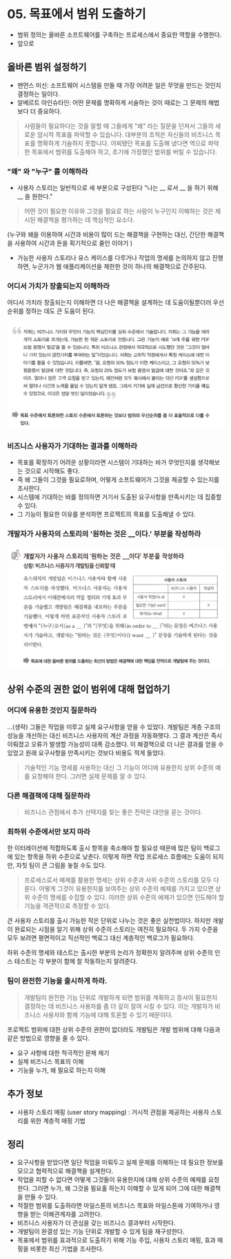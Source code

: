 # 05. 목표에서 범위 도출하기

- 범위 정의는 올바른 소프트웨어를 구축하는 프로세스에서 중요한 역할을 수행한다.
- 앞으로

## 올바른 범위 설정하기

- 맨먼스 미신: 소프트웨어 시스템을 만들 때 가장 어려운 일은 무엇을 만드는 것인지 결정하는 일이다.
- 알베르트 아인슈타인: 어떤 문제를 명확하게 서술하는 것이 때로는 그 문제의 해법보다 더 중요하다.

> 사람들이 필요하다는 것을 말할 때 그들에게 "왜" 라는 질문을 던져서 그들의 새로운 암시적 목표를 파악할 수 있습니다.
> 대부분의 조적은 자신들의 비즈니스 목표를 명확하게 기술하지 못합니다.
> 어찌됐던 목표를 도출해 냈다면 역으로 파악한 목표에서 범위를 도출해야 하고, 초기에 가정했던 범위를 버릴 수 있습니다.

### "왜" 와 "누구" 를 이해하라

- 사용자 스토리는 일반적으로 세 부분으로 구성된다 "나는 __ 로서 __ 을 하기 위해 __ 을 원한다."

> 어떤 것이 필요한 이유와 그것을 필요로 하는 사람이 누구인지 이해하는 것은 제시된 해결책을 평가하는 데 핵심적인 요소다.

(누구와 왜을 이용하여 시간과 비용이 많이 드는 해결책을 구현하는 대신, 간단한 해결책을 사용하여 시간과 돈을 획기적으로 줄인 이야기 )

- 가능한 사용자 스토리나 유스 케이스를 다루거나 작업의 명세를 논의하지 않고 진행하면, 누군가가 웹 애플리케이션을 제한한 것이 하나의 해결책으로 간주된다.

### 어디서 가치가 장출되는지 이해하라

어디서 가치라 창출되는지 이해하면 더 나은 해결책을 설계하는 데 도움이될뿐더러 우선순위를 정하는 데도 큰 도움이 된다.

![img.png](img.png)

### 비즈니스 사용자가 기대하는 결과를 이해하라

- 목표를 확정하기 어려운 상황이라면 시스템이 기대하는 바가 무엇인지를 생각해보는 것으로 시작해도 좋다.
- 즉 왜 그들이 그것을 필요로하며, 어떻게 소프트웨어가 그것을 제공할 수 있는지를 조사한다.
- 시스템에 기대하는 바를 정의하면 거기서 도출된 요구사항을 만족시키는 데 집중할 수 있다.
- 그 기능이 필요한 이유를 분석하면 프로젝트의 목표를 도출해낼 수 있다.

### 개발자가 사용자의 스토리의 '원하는 것은 __이다.' 부분을 작성하라

![img_1.png](img_1.png)

## 상위 수준의 권한 없이 범위에 대해 협업하기

### 어디에 유용한 것인지 질문하라

...(생략) 그들은 작업을 미루고 실제 요구사항을 얻을 수 있었다.
개발팀은 계층 구조의 성능을 개선하는 대신 비즈니스 사용자의 계산 과정을 자동화햇다.
그 결과 계산은 즉시 이뤄졌고 오류가 발생할 가능성이 대폭 감소했다.
이 해결책으로 더 나은 결과를 얻을 수 있었고 원래 요구사항을 만족시키는 것보다 비용도 적게 들었다.

> 기술적인 기능 명세를 사용하는 대신 그 기능이 어디에 유용한지 상위 수준의 예를 요청해야 한다. 그러면 실제 문제를 알 수 있다.

### 다른 해결책에 대해 질문하라

> 비즈니스 관점에서 추가 선택지를 찾는 좋은 전략은 대안을 묻는 것이다.

### 최하위 수준에서만 보지 마라

한 이터레이션에 적합하도록 출시 항목을 축소해야 할 필요성 때문에 많은 팀이 백로그에 있는 항목을 하위 수준으로 낮춘다.
이렇게 하면 작업 프로세스 흐름에는 도움이 되지만, 자칫 팀이 큰 그림을 놓칠 수도 있다.

> 프로세스로서 예제를 활용한 명세는 상위 수준과 사위 수준의 스토리를 모두 다룬다.
> 어떻게 그것이 유용한지를 보여주는 상위 수준의 예제를 가지고 있으면 상위 수준의 명세를 수집할 수 있다.
> 이러한 상위 수준의 에제가 있으면 인도해야 할 기능을 객관적으로 측정할 수 있다.

큰 사용자 스토리를 출시 가능한 작은 단위로 나누는 것은 좋은 실천법이다.
하지만 개발이 완료되는 시점을 알기 위해 상위 수준의 스토리는 여진히 필요하다.
두 가지 수준을 모두 보려면 평면적이고 직선적인 백로그 대신 계층적인 백로그가 필요하다.

하위 수준의 명세와 테스트는 출시한 부분의 논리가 정확한지 알려주며 상위 수준의 인스 테스트는 각 부분이 함께 잘 작동하는지 알려준다.

### 팀이 완전한 기능을 출시하게 하라.

> 개발팀이 완전한 기능 단위로 개발하게 되면 범위를 계획하고 뭉서이 필요한지 결정하는 데 비즈니스 사용자를 좀 더 깊이 참여 시킬 수 있다.
> 이는 개발자가 비즈니스 사용자와 함께 기능에 대해 토론할 수 있기 때문이다.

프로젝트 범위에 대한 상위 수준의 권한이 없더라도 개발팀은 개발 범위에 대해 다음과 같은 방법으로 영향을 줄 수 있다.

- 요구 사항에 대한 적극적인 문제 제기
- 실제 비즈니스 목표의 이해
- 기능을 누가, 왜 필요로 하는지 이해

## 추가 정보

- 사용자 스토리 매핑 (user story mapping) : 거시적 관점을 제공하는 사용자 스토리를 위한 계층적 매핑 기법

## 정리

- 요구사항을 받았다면 일단 적업을 미뤄두고 실제 문제를 이해하는 데 필요한 정보를 모으고 협력적으로 해결책을 설계한다.
- 작업을 피할 수 없다면 어떻게 그것들이 유용한지에 대해 상위 수준의 예제를 요청한다. 그러면 누가, 왜 그것을 필요홀 하는지 이해할 수 있게 되어 그에 대한 해결책을 만들 수 있다.
- 적절한 범위를 도출하라면 마일스톤의 비즈니스 목표와 마일스톤에 기여하거나 영향을 받는 이해관계자를 고려한다.
- 비즈니스 사용자가 더 관심을 갖는 비즈니스 결과부터 시작한다.
- 개발팀이 완결성 있는 기능 단위로 개발할 수 있게 팀을 재구성한다.
- 목표에서 범위를 효과적으로 도출하기 위해 기능 주입, 사용자 스토리 매핑, 효과 매핑을 비롯한 최신 기법을 조사한다.


